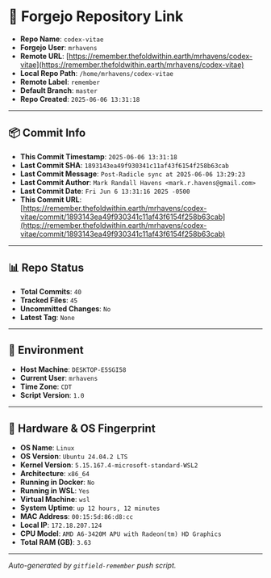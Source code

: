 # 🔗 Forgejo Repository Link

- **Repo Name**: `codex-vitae`
- **Forgejo User**: `mrhavens`
- **Remote URL**: [https://remember.thefoldwithin.earth/mrhavens/codex-vitae](https://remember.thefoldwithin.earth/mrhavens/codex-vitae)
- **Local Repo Path**: `/home/mrhavens/codex-vitae`
- **Remote Label**: `remember`
- **Default Branch**: `master`
- **Repo Created**: `2025-06-06 13:31:18`

---

## 📦 Commit Info

- **This Commit Timestamp**: `2025-06-06 13:31:18`
- **Last Commit SHA**: `1893143ea49f930341c11af43f6154f258b63cab`
- **Last Commit Message**: `Post-Radicle sync at 2025-06-06 13:29:23`
- **Last Commit Author**: `Mark Randall Havens <mark.r.havens@gmail.com>`
- **Last Commit Date**: `Fri Jun 6 13:31:16 2025 -0500`
- **This Commit URL**: [https://remember.thefoldwithin.earth/mrhavens/codex-vitae/commit/1893143ea49f930341c11af43f6154f258b63cab](https://remember.thefoldwithin.earth/mrhavens/codex-vitae/commit/1893143ea49f930341c11af43f6154f258b63cab)

---

## 📊 Repo Status

- **Total Commits**: `40`
- **Tracked Files**: `45`
- **Uncommitted Changes**: `No`
- **Latest Tag**: `None`

---

## 🧭 Environment

- **Host Machine**: `DESKTOP-E5SGI58`
- **Current User**: `mrhavens`
- **Time Zone**: `CDT`
- **Script Version**: `1.0`

---

## 🧬 Hardware & OS Fingerprint

- **OS Name**: `Linux`
- **OS Version**: `Ubuntu 24.04.2 LTS`
- **Kernel Version**: `5.15.167.4-microsoft-standard-WSL2`
- **Architecture**: `x86_64`
- **Running in Docker**: `No`
- **Running in WSL**: `Yes`
- **Virtual Machine**: `wsl`
- **System Uptime**: `up 12 hours, 12 minutes`
- **MAC Address**: `00:15:5d:86:d8:cc`
- **Local IP**: `172.18.207.124`
- **CPU Model**: `AMD A6-3420M APU with Radeon(tm) HD Graphics`
- **Total RAM (GB)**: `3.63`

---

_Auto-generated by `gitfield-remember` push script._
